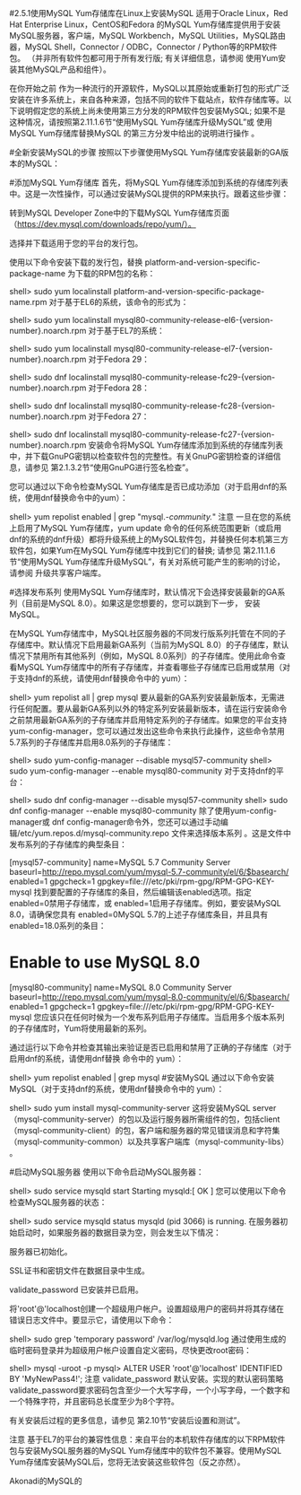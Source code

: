 #2.5.1使用MySQL Yum存储库在Linux上安装MySQL
适用于Oracle Linux，Red Hat Enterprise Linux，CentOS和Fedora 的MySQL Yum存储库提供用于安装MySQL服务器，客户端，MySQL Workbench，MySQL Utilities，MySQL路由器，MySQL Shell，Connector / ODBC，Connector / Python等的RPM软件包。 （并非所有软件包都可用于所有发行版; 有关详细信息，请参阅 使用Yum安装其他MySQL产品和组件）。

在你开始之前
作为一种流行的开源软件，MySQL以其原始或重新打包的形式广泛安装在许多系统上，来自各种来源，包括不同的软件下载站点，软件存储库等。以下说明假定您的系统上尚未使用第三方分发的RPM软件包安装MySQL; 如果不是这种情况，请按照第2.11.1.6节“使用MySQL Yum存储库升级MySQL”或 使用MySQL Yum存储库替换MySQL 的第三方分发中给出的说明进行操作 。

#全新安装MySQL的步骤
按照以下步骤使用MySQL Yum存储库安装最新的GA版本的MySQL：

#添加MySQL Yum存储库
首先，将MySQL Yum存储库添加到系统的存储库列表中。这是一次性操作，可以通过安装MySQL提供的RPM来执行。跟着这些步骤：

转到MySQL Developer Zone中的下载MySQL Yum存储库页面（https://dev.mysql.com/downloads/repo/yum/）。

选择并下载适用于您的平台的发行包。

使用以下命令安装下载的发行包，替换 platform-and-version-specific-package-name 为下载的RPM包的名称：

shell> sudo yum localinstall platform-and-version-specific-package-name.rpm
对于基于EL6的系统，该命令的形式为：

shell> sudo yum localinstall mysql80-community-release-el6-{version-number}.noarch.rpm
对于基于EL7的系统：

shell> sudo yum localinstall mysql80-community-release-el7-{version-number}.noarch.rpm
对于Fedora 29：

shell> sudo dnf localinstall mysql80-community-release-fc29-{version-number}.noarch.rpm
对于Fedora 28：

shell> sudo dnf localinstall mysql80-community-release-fc28-{version-number}.noarch.rpm
对于Fedora 27：

shell> sudo dnf localinstall mysql80-community-release-fc27-{version-number}.noarch.rpm
安装命令将MySQL Yum存储库添加到系统的存储库列表中，并下载GnuPG密钥以检查软件包的完整性。有关GnuPG密钥检查的详细信息，请参见 第2.1.3.2节“使用GnuPG进行签名检查”。

您可以通过以下命令检查MySQL Yum存储库是否已成功添加（对于启用dnf的系统，使用dnf替换命令中的yum）：

shell> yum repolist enabled | grep "mysql.*-community.*"
注意
一旦在您的系统上启用了MySQL Yum存储库，yum update 命令的任何系统范围更新（或启用dnf的系统的dnf升级）都将升级系统上的MySQL软件包，并替换任何本机第三方软件包，如果Yum在MySQL Yum存储库中找到它们的替换; 请参见 第2.11.1.6节“使用MySQL Yum存储库升级MySQL”，有关对系统可能产生的影响的讨论，请参阅 升级共享客户端库。

#选择发布系列
使用MySQL Yum存储库时，默认情况下会选择安装最新的GA系列（目前是MySQL 8.0）。如果这是您想要的，您可以跳到下一步， 安装MySQL。

在MySQL Yum存储库中，MySQL社区服务器的不同发行版系列托管在不同的子存储库中。默认情况下启用最新GA系列（当前为MySQL 8.0）的子存储库，默认情况下禁用所有其他系列（例如，MySQL 8.0系列）的子存储库。使用此命令查看MySQL Yum存储库中的所有子存储库，并查看哪些子存储库已启用或禁用（对于支持dnf的系统，请使用dnf替换命令中的 yum）：

shell> yum repolist all | grep mysql
要从最新的GA系列安装最新版本，无需进行任何配置。要从最新GA系列以外的特定系列安装最新版本，请在运行安装命令之前禁用最新GA系列的子存储库并启用特定系列的子存储库。如果您的平台支持 yum-config-manager，您可以通过发出这些命令来执行此操作，这些命令禁用5.7系列的子存储库并启用8.0系列的子存储库：

shell> sudo yum-config-manager --disable mysql57-community
shell> sudo yum-config-manager --enable mysql80-community
对于支持dnf的平台：

shell> sudo dnf config-manager --disable mysql57-community
shell> sudo dnf config-manager --enable mysql80-community
除了使用yum-config-manager或 dnf config-manager命令外，您还可以通过手动编辑/etc/yum.repos.d/mysql-community.repo 文件来选择版本系列 。这是文件中发布系列的子存储库的典型条目：

[mysql57-community]
name=MySQL 5.7 Community Server
baseurl=http://repo.mysql.com/yum/mysql-5.7-community/el/6/$basearch/
enabled=1
gpgcheck=1
gpgkey=file:///etc/pki/rpm-gpg/RPM-GPG-KEY-mysql
找到要配置的子存储库的条目，然后编辑该enabled选项。指定 enabled=0禁用子存储库，或 enabled=1启用子存储库。例如，要安装MySQL 8.0，请确保您具有 enabled=0MySQL 5.7的上述子存储库条目，并且具有 enabled=18.0系列的条目：

# Enable to use MySQL 8.0
[mysql80-community]
name=MySQL 8.0 Community Server
baseurl=http://repo.mysql.com/yum/mysql-8.0-community/el/6/$basearch/
enabled=1
gpgcheck=1
gpgkey=file:///etc/pki/rpm-gpg/RPM-GPG-KEY-mysql
您应该只在任何时候为一个发布系列启用子存储库。当启用多个版本系列的子存储库时，Yum将使用最新的系列。

通过运行以下命令并检查其输出来验证是否已启用和禁用了正确的子存储库（对于启用dnf的系统，请使用dnf替换 命令中的 yum）：

shell> yum repolist enabled | grep mysql
#安装MySQL
通过以下命令安装MySQL（对于支持dnf的系统，使用dnf替换命令中的 yum）：

shell> sudo yum install mysql-community-server
这将安装MySQL server（mysql-community-server）的包以及运行服务器所需组件的包，包括client（mysql-community-client）的包，客户端和服务器的常见错误消息和字符集（mysql-community-common）以及共享客户端库（mysql-community-libs） 。

#启动MySQL服务器
使用以下命令启动MySQL服务器：

shell> sudo service mysqld start
Starting mysqld:[ OK ]
您可以使用以下命令检查MySQL服务器的状态：

shell> sudo service mysqld status
mysqld (pid 3066) is running.
在服务器初始启动时，如果服务器的数据目录为空，则会发生以下情况：

服务器已初始化。

SSL证书和密钥文件在数据目录中生成。

validate_password 已安装并已启用。

将'root'@'localhost创建一个超级用户帐户。设置超级用户的密码并将其存储在错误日志文件中。要显示它，请使用以下命令：

shell> sudo grep 'temporary password' /var/log/mysqld.log
通过使用生成的临时密码登录并为超级用户帐户设置自定义密码，尽快更改root密码：

shell> mysql -uroot -p
mysql> ALTER USER 'root'@'localhost' IDENTIFIED BY 'MyNewPass4!';
注意
validate_password 默认安装。实现的默认密码策略validate_password要求密码包含至少一个大写字母，一个小写字母，一个数字和一个特殊字符，并且密码总长度至少为8个字符。

有关安装后过程的更多信息，请参见 第2.10节“安装后设置和测试”。

注意
基于EL7的平台的兼容性信息：来自平台的本机软件存储库的以下RPM软件包与安装MySQL服务器的MySQL Yum存储库中的软件包不兼容。使用MySQL Yum存储库安装MySQL后，您将无法安装这些软件包（反之亦然）。

Akonadi的MySQL的
